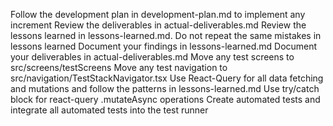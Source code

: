 Follow the development plan in development-plan.md to implement any increment
Review the deliverables in actual-deliverables.md
Review the lessons learned in lessons-learned.md.
Do not repeat the same mistakes in lessons learned
Document your findings in lessons-learned.md
Document your deliverables in actual-deliverables.md
Move any test screens to src/screens/testScreens
Move any test navigation to src/navigation/TestStackNavigator.tsx
Use React-Query for all data fetching and mutations and follow the patterns in lessons-learned.md
Use try/catch block for react-query .mutateAsync operations
Create automated tests and integrate all automated tests into the test runner